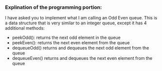 ### Explination of the programming portion:

I have asked you to implement what I am calling an Odd Even queue.
This is a data structure that is very similar to an integer queue, except it has 4 additional methods:
- peekOdd(): returns the next odd element in the queue
- peekEven(): returns the next even element from the queue
- dequeueOdd() returns and dequeues the next odd element from the queue
- dequeueEven() returns and dequeues the next even element from the queue
